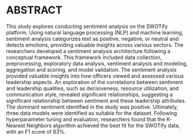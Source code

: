# ABSTRACT

This study explores conducting sentiment analysis on the SWOTify platform. Using natural language processing (NLP) and machine learning, sentiment analysis categorizes text as positive, negative, or neutral and detects emotions, providing valuable insights across various sectors. The researchers developed a sentiment analysis architecture following a conceptual framework. This framework included data collection, preprocessing, exploratory data analysis, sentiment analysis and modeling, aggregation and scoring, and model validation. The sentiment analysis provided valuable insights into how officers viewed and assessed various leadership aspects. An exploration of the correlations between sentiment and leadership qualities, such as decisiveness, resource utilization, and communication style, revealed significant relationships, suggesting a significant relationship between sentiment and these leadership attributes. The dominant sentiment identified in the study was positive. Ultimately, three data models were identified as suitable for the dataset. Following hyperparameter tuning and evaluation, researchers found that the K-Nearest Neighbors algorithm achieved the best fit for the SWOTify data, with an F1 score of 83%. 

